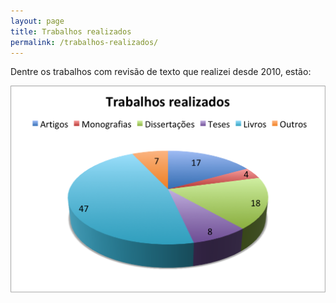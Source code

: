```yaml
---
layout: page
title: Trabalhos realizados
permalink: /trabalhos-realizados/
---
```


Dentre os trabalhos com revisão de texto que realizei desde 2010, estão:

![trabalhos realizados](/images/trabalhos-realizados.png)
